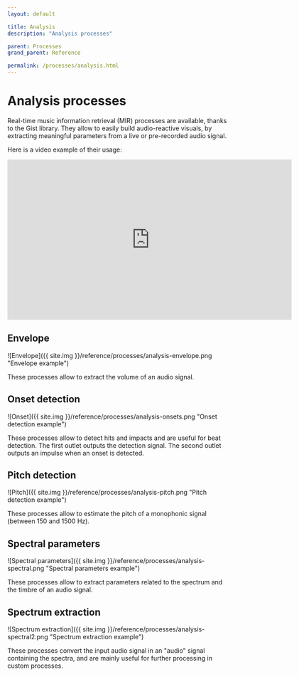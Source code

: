 ```yaml
---
layout: default

title: Analysis
description: "Analysis processes"

parent: Processes
grand_parent: Reference

permalink: /processes/analysis.html
---
```


# Analysis processes

Real-time music information retrieval (MIR) processes are available, thanks to the Gist library.
They allow to easily build audio-reactive visuals, by extracting meaningful parameters from a live 
or pre-recorded audio signal.

Here is a video example of their usage:

<div class="videoWrapper">
<iframe src="https://player.vimeo.com/video/659142817?h=d98d5c8721" width="640" height="360" frameborder="0" allow="autoplay; fullscreen; picture-in-picture" allowfullscreen></iframe>
</div>

## Envelope

![Envelope]({{ site.img }}/reference/processes/analysis-envelope.png "Envelope example")

These processes allow to extract the volume of an audio signal.

## Onset detection

![Onset]({{ site.img }}/reference/processes/analysis-onsets.png "Onset detection example")

These processes allow to detect hits and impacts and are useful for beat detection.
The first outlet outputs the detection signal. 
The second outlet outputs an impulse when an onset is detected.

## Pitch detection

![Pitch]({{ site.img }}/reference/processes/analysis-pitch.png "Pitch detection example")

These processes allow to estimate the pitch of a monophonic signal (between 150 and 1500 Hz). 

## Spectral parameters

![Spectral parameters]({{ site.img }}/reference/processes/analysis-spectral.png "Spectral parameters example")

These processes allow to extract parameters related to the spectrum and the timbre of an audio signal.

## Spectrum extraction

![Spectrum extraction]({{ site.img }}/reference/processes/analysis-spectral2.png "Spectrum extraction example")

These processes convert the input audio signal in an "audio" signal containing the spectra, and are mainly useful for further processing
in custom processes.

